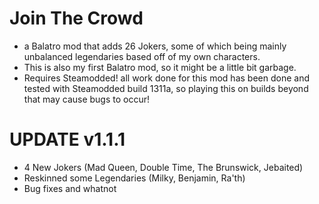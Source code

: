 # Join The Crowd
- a Balatro mod that adds 26 Jokers, some of which being mainly unbalanced legendaries based off of my own characters.
- This is also my first Balatro mod, so it might be a little bit garbage.
- Requires Steamodded! all work done for this mod has been done and tested with Steamodded build 1311a, so playing this on builds beyond that may cause bugs to occur!
# UPDATE v1.1.1
- 4 New Jokers (Mad Queen, Double Time, The Brunswick, Jebaited)
- Reskinned some Legendaries (Milky, Benjamin, Ra'th)
- Bug fixes and whatnot
